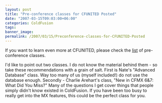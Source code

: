 ```yaml
---
layout: post
title: "Pre-conference classes for CFUNITED Posted"
date: "2007-03-15T09:03:00+06:00"
categories: ColdFusion 
tags: 
banner_image: 
permalink: /2007/03/15/Preconference-classes-for-CFUNITED-Posted
---
```


If you want to learn even more at CFUNITED, please check the <a href="http://cfunited.com/blog/index.cfm/2007/3/14/CFUnited-Preconference-classes-posted">list</a> of pre-conference classes</a>. 

I'd like to point out two classes. I do not know the material behind them - so take these recommendations with a grain of salt. First is Nate's "Advanced Database" class. Way too many of us (myself included!) do not use the database enough. Secondly - Charlie Arehart's class, "New in CFMX 6&7: What Did You Miss?" Many of the questions I get cover things that people simply didn't know existed in ColdFusion. If you have been too busy to really get into the MX features, this could be the perfect class for you.